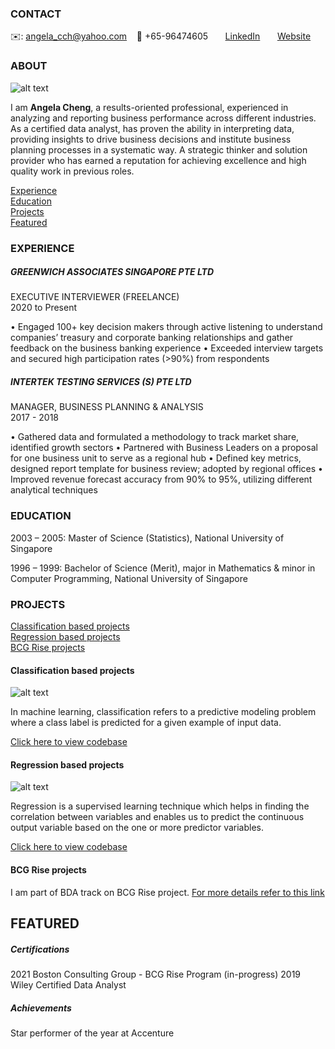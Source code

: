 <!-- CONTACT Section Starts -->
### CONTACT

<!-- Add your details -->
✉️: angela_cch@yahoo.com 
&nbsp;&nbsp; 📲 +65-96474605
&nbsp;&nbsp;&nbsp;&nbsp;&nbsp; [LinkedIn](https://www.linkedin.com/in/kumar-vishwesh-8b059170/) 
&nbsp;&nbsp;&nbsp;&nbsp;&nbsp; [Website](https://datasciencestunt.com/)
<!-- CONTACT Section Ends -->

<!-- ABOUT Section Starts -->
### ABOUT
<!-- Add link to your picture -->

![alt text](https://raw.githubusercontent.com/krvishwesh54/Kumar-Vishwesh/main/images/profile.jpg)

<!-- Add your details -->

I am __Angela Cheng__, a results-oriented professional, experienced in analyzing and reporting business performance across different industries. As a certified data analyst, has proven the ability in interpreting data, providing insights to drive business decisions and institute business planning processes in a systematic way. A strategic thinker and solution provider who has earned a reputation for achieving excellence and high quality work in previous roles.


<!-- Add link to the sections -->
[Experience](#experience) <br>
[Education](#education) <br>
[Projects](#projects) <br>
[Featured](#featured) <br> 

<!-- ABOUT Section Ends -->

<!-- EXPERIENCE Section Starts -->
### EXPERIENCE
<!-- Add your details -->
##### GREENWICH ASSOCIATES SINGAPORE PTE LTD
EXECUTIVE INTERVIEWER (FREELANCE)<br>
2020 to Present

•	Engaged 100+ key decision makers through active listening to understand companies’ treasury and corporate banking relationships and gather feedback on the business banking experience
•	Exceeded interview targets and secured high participation rates (>90%) from respondents


##### INTERTEK TESTING SERVICES (S) PTE LTD
MANAGER, BUSINESS PLANNING & ANALYSIS<br>
2017 - 2018

•	Gathered data and formulated a methodology to track market share, identified growth sectors
•	Partnered with Business Leaders on a proposal for one business unit to serve as a regional hub
•	Defined key metrics, designed report template for business review; adopted by regional offices
•	Improved revenue forecast accuracy from 90% to 95%, utilizing different analytical techniques



<!-- EXPERIENCE Section Ends -->

<!-- EDUCATION Section Starts -->
### EDUCATION
<!-- Add your details -->
2003 – 2005: Master of Science (Statistics), National University of Singapore

1996 – 1999: Bachelor of Science (Merit), major in Mathematics & minor in Computer Programming, National University of Singapore

<!-- EDUCATION Section Ends -->

<!-- PROJECTS Section Starts -->
### PROJECTS
<!-- Add your details -->

[Classification based projects](#classification-based-projects) <br>
[Regression based projects](#regression-based-projects) <br>
[BCG Rise projects](#BCG-Rise-projects) <br>
<!-- Add your details -->

#### Classification based projects
![alt text](https://raw.githubusercontent.com/krvishwesh54/Kumar-Vishwesh/main/images/Classification.png)

In machine learning, classification refers to a predictive modeling problem where a class label is predicted for a given example of input data.

[Click here to view codebase](https://github.com/krvishwesh54/DataScience_DeepLearning_MachineLearning/tree/master/Classification)

#### Regression based projects
![alt text](https://raw.githubusercontent.com/krvishwesh54/Kumar-Vishwesh/main/images/Regression.jpg)

Regression is a supervised learning technique which helps in finding the correlation between variables and enables us to predict the continuous output variable based on the one or more predictor variables.

[Click here to view codebase](https://github.com/krvishwesh54/DataScience_DeepLearning_MachineLearning/tree/master/Regression)

#### BCG Rise projects
I am part of BDA track on BCG Rise project.
[For more details refer to this link](https://bcg.com)

<!-- PROJECTS Section Ends -->

<!-- FEATURED Section Starts -->
## FEATURED
<!-- Add your details -->

##### Certifications
2021		Boston Consulting Group - BCG Rise Program (in-progress)
2019		Wiley Certified Data Analyst


##### Achievements
Star performer of the year at Accenture
<!-- FEATURED Section Ends -->
